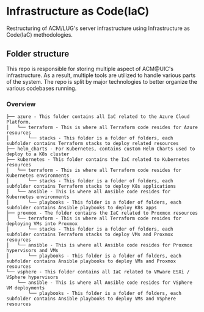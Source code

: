 # Infrastructure as Code(IaC)
Restructuring of ACM/LUG's server infrastructure using Infrastructure as Code(IaC) methodologies.

## Folder structure

This repo is responsible for storing multiple aspect of ACM@UIC's infrastructure. As a result, multiple tools are utilized to handle various parts of the system.
The repo is split by major technologies to better organize the various codebases running.

### Overview

```
├── azure - This folder contains all IaC related to the Azure Cloud Platform.
│   └── terraform - This is where all Terraform code resides for Azure resources
│       └── stacks - This folder is a folder of folders, each subfolder contains Terraform stacks to deploy related resources
├── helm_charts - For Kubernetes, contains custom Helm Charts used to deploy to a K8s cluster
├── kubernetes - This folder contains the IaC related to Kubernetes resources
│   └── terraform - This is where all Terraform code resides for Kubernetes environments
│       └── stacks - This folder is a folder of folders, each subfolder contains Terraform stacks to deploy K8s applications
│   └── ansible - This is where all Ansible code resides for Kubernetes environments
│       └── playbooks - This folder is a folder of folders, each subfolder contains Ansible playbooks to deploy K8s apps
├── proxmox - The folder contains the IaC related to Proxmox resources
│   └── terraform - This is where all Terraform code resides for deploying VMs into Proxmox
│       └── stacks - This folder is a folder of folders, each subfolder contains Terraform stacks to deploy VMs and Proxmox resources
│   └── ansible - This is where all Ansible code resides for Proxmox hypervisors and VMs
│       └── playbooks - This folder is a folder of folders, each subfolder contains Ansible playbooks to deploy VMs and Proxmox resources
└── vsphere - This folder contains all IaC related to VMware ESXi / VSphere hypervisors
    └── ansible - This is where all Ansible code resides for VSphere VM deployments
        └── playbooks - This folder is a folder of folders, each subfolder contains Ansible playbooks to deploy VMs and VSphere resources
```
